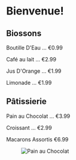 <!DOCTYPE html>
<html lang="en">
  <head>
    <title> À La Ventura </title>
    <meta charset="utf-8"/>
  </head>
  <body>
    <h1>  Bienvenue! </h1>
    <section>
      <h2> Biossons </h2>
      <p> Boutille D'Eau ... €0.99 </p>
      <p> Café au lait ... €2.99 </p>
      <p> Jus D'Orange ... €1.99 </p>
      <p> Limonade ... €1.99 </p>
    </section>
    <section>
      <h2> Pâtissierie </h2>
      <p> Pain au Chocolat ... €3.99 </p>
      <p> Croissant ... €2.99 </p>
      <p> Macarons Assortis €6.99 </p>
    <figure>
      <img alt="Pain au Chocolat" src="images/painAuChocolat.jpg" />
  </body>
</html>
